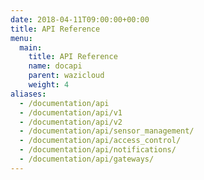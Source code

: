 ```yaml
---
date: 2018-04-11T09:00:00+00:00
title: API Reference
menu:
  main:
    title: API Reference
    name: docapi
    parent: wazicloud
    weight: 4
aliases:
  - /documentation/api
  - /documentation/api/v1
  - /documentation/api/v2
  - /documentation/api/sensor_management/
  - /documentation/api/access_control/
  - /documentation/api/notifications/
  - /documentation/api/gateways/
---
```

